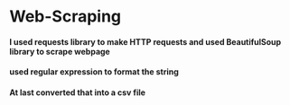 # Web-Scraping
#### I used requests library to make HTTP requests and used BeautifulSoup library to scrape webpage 
#### used regular expression to format the string
#### At last converted that into a csv file 
